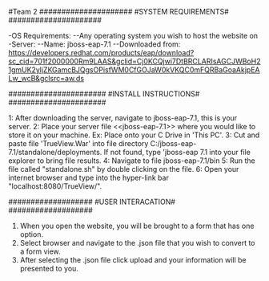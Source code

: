 #Team 2
#####################
#SYSTEM REQUIREMENTS#
#####################

-OS Requirements:
--Any operating system you wish to host the website on
-Server:
--Name: jboss-eap-7.1
--Downloaded from: https://developers.redhat.com/products/eap/download?sc_cid=701f2000000Rm9LAAS&gclid=Cj0KCQjwi7DtBRCLARIsAGCJWBoH21gmUK2yljZKGamcBJQgsOPisfWM0CfGOJaW0kVKQC0mFQRBaGoaAkjpEALw_wcB&gclsrc=aw.ds

######################
#INSTALL INSTRUCTIONS#
######################

1: After downloading the server, navigate to jboss-eap-7.1, this is your server.
2: Place your server file <<jboss-eap-7.1>> where you would like to store it on your machine. Ex: Place onto your C Drive in 'This PC'.
3: Cut and paste file 'TrueView.War' into file directory C:/jboss-eap-7.1/standalone/deployments. If not found, type 'jboss-eap 7.1 into your file explorer to bring file results.
4: Navigate to file jboss-eap-7.1/bin
5: Run the file called "standalone.sh" by double clicking on the file. 
6: Open your internet browser and type into the hyper-link bar "localhost:8080/TrueView/".

###################
#USER INTERACATION#
###################

1. When you open the website, you will be brought to a form that has one option.
2. Select browser and navigate to the .json file that you wish to convert to a form view. 
3. After selecting the .json file click upload and your information will be presented to you.
